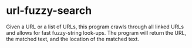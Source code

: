 # url-fuzzy-search
Given a URL or a list of URLs, this program crawls through all linked URLs and allows for fast fuzzy-string look-ups. The program will return the URL, the matched text, and the location of the matched text. 
